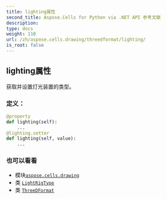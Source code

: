```yaml
---
title: lighting属性
second_title: Aspose.Cells for Python via .NET API 参考文献
description:
type: docs
weight: 110
url: /zh/aspose.cells.drawing/threedformat/lighting/
is_root: false
---
```

## lighting属性

获取并设置灯光装置的类型。
### 定义：
```python
@property
def lighting(self):
    ...
@lighting.setter
def lighting(self, value):
    ...
```

### 也可以看看
* 模块[`aspose.cells.drawing`](../../)
* 类 [`LightRigType`](/cells/python-net/zh/aspose.cells.drawing/lightrigtype)
* 类 [`ThreeDFormat`](/cells/python-net/zh/aspose.cells.drawing/threedformat)
